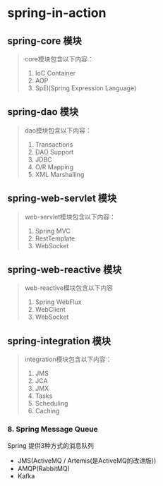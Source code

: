 # spring-in-action

## spring-core 模块
> core模块包含以下内容：
> 1. IoC Container
> 2. AOP
> 3. SpEl(Spring Expression Language)
> 

## spring-dao 模块
> dao模块包含以下内容：
> 1. Transactions
> 2. DAO Support
> 3. JDBC
> 4. O/R Mapping
> 5. XML Marshalling
> 

## spring-web-servlet 模块
> web-servlet模块包含以下内容：
> 1. Spring MVC
> 2. RestTemplate
> 3. WebSocket


## spring-web-reactive 模块
> web-reactive模块包含以下内容
> 1. Spring WebFlux
> 2. WebClient
> 3. WebSocket
> 

## spring-integration 模块
> integration模块包含以下内容：
> 1. JMS
> 2. JCA
> 3. JMX
> 4. Tasks
> 5. Scheduling
> 6. Caching


### 8. Spring Message Queue
Spring 提供3种方式的消息队列
+ JMS(ActiveMQ / Artemis(是ActiveMQ的改进版))
+ AMQP(RabbitMQ)
+ Kafka

